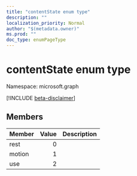 ```yaml
---
title: "contentState enum type"
description: ""
localization_priority: Normal
author: "$(metadata.owner)"
ms.prod: ""
doc_type: enumPageType
---
```


# contentState enum type

Namespace: microsoft.graph

[!INCLUDE [beta-disclaimer](../../includes/beta-disclaimer.md)]

## Members

| Member | Value | Description |
| :----- | ----: | :---------- |
| rest   | 0     |             |
| motion | 1     |             |
| use    | 2     |             |

